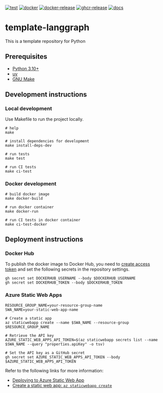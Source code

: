 [![test](https://github.com/ks6088ts-labs/template-langgraph/actions/workflows/test.yaml/badge.svg?branch=main)](https://github.com/ks6088ts-labs/template-langgraph/actions/workflows/test.yaml?query=branch%3Amain)
[![docker](https://github.com/ks6088ts-labs/template-langgraph/actions/workflows/docker.yaml/badge.svg?branch=main)](https://github.com/ks6088ts-labs/template-langgraph/actions/workflows/docker.yaml?query=branch%3Amain)
[![docker-release](https://github.com/ks6088ts-labs/template-langgraph/actions/workflows/docker-release.yaml/badge.svg)](https://github.com/ks6088ts-labs/template-langgraph/actions/workflows/docker-release.yaml)
[![ghcr-release](https://github.com/ks6088ts-labs/template-langgraph/actions/workflows/ghcr-release.yaml/badge.svg)](https://github.com/ks6088ts-labs/template-langgraph/actions/workflows/ghcr-release.yaml)
[![docs](https://github.com/ks6088ts-labs/template-langgraph/actions/workflows/github-pages.yaml/badge.svg)](https://github.com/ks6088ts-labs/template-langgraph/actions/workflows/github-pages.yaml)

# template-langgraph

This is a template repository for Python

## Prerequisites

- [Python 3.10+](https://www.python.org/downloads/)
- [uv](https://docs.astral.sh/uv/getting-started/installation/)
- [GNU Make](https://www.gnu.org/software/make/)

## Development instructions

### Local development

Use Makefile to run the project locally.

```shell
# help
make

# install dependencies for development
make install-deps-dev

# run tests
make test

# run CI tests
make ci-test
```

### Docker development

```shell
# build docker image
make docker-build

# run docker container
make docker-run

# run CI tests in docker container
make ci-test-docker
```

## Deployment instructions

### Docker Hub

To publish the docker image to Docker Hub, you need to [create access token](https://app.docker.com/settings/personal-access-tokens/create) and set the following secrets in the repository settings.

```shell
gh secret set DOCKERHUB_USERNAME --body $DOCKERHUB_USERNAME
gh secret set DOCKERHUB_TOKEN --body $DOCKERHUB_TOKEN
```

### Azure Static Web Apps

```shell
RESOURCE_GROUP_NAME=your-resource-group-name
SWA_NAME=your-static-web-app-name

# Create a static app
az staticwebapp create --name $SWA_NAME --resource-group $RESOURCE_GROUP_NAME

# Retrieve the API key
AZURE_STATIC_WEB_APPS_API_TOKEN=$(az staticwebapp secrets list --name $SWA_NAME --query "properties.apiKey" -o tsv)

# Set the API key as a GitHub secret
gh secret set AZURE_STATIC_WEB_APPS_API_TOKEN --body $AZURE_STATIC_WEB_APPS_API_TOKEN
```

Refer to the following links for more information:

- [Deploying to Azure Static Web App](https://docs.github.com/en/actions/use-cases-and-examples/deploying/deploying-to-azure-static-web-app)
- [Create a static web app: `az staticwebapp create`](https://learn.microsoft.com/en-us/cli/azure/staticwebapp?view=azure-cli-latest#az-staticwebapp-create)
